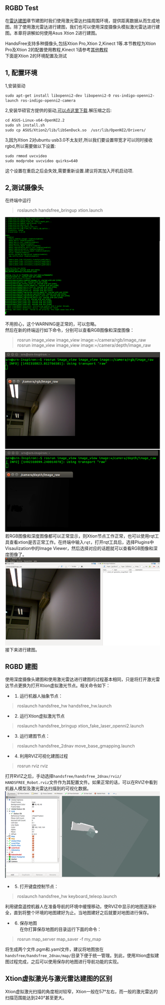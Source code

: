 ## RGBD Test ##  
在[雷达建图](/docs/Tutorial/2.1-Mapping.md)章节建图时我们使用激光雷达扫描周围环境，提供距离数据从而生成地图。除了使用激光雷达进行建图，我们也可以使用深度摄像头模拟激光雷达进行建图。本章将讲解如何使用Asus Xtion 2进行建图。  

HandsFree支持多种摄像头,包括Xtion Pro,Xtion 2,Kinect 1等.本节教程为Xtion Pro及Xtion 2的配置使用教程,Kinect 1请参考[其他教程](http://blog.csdn.net/hookie1990/article/details/53927823)    
下面是Xtion 2的环境配置及测试

## 1, 配置环境

1,安装驱动

```
sudo apt-get install libopenni2-dev libopenni2-0 ros-indigo-openni2-launch ros-indigo-openni2-camera
```

2,安装华硕官方提供的驱动,[可以点这里下载](https://pan.baidu.com/s/1jJI6962).解压缩之后:

```
cd ASUS-Linux-x64-OpenNI2.2
sudo sh install.sh
sudo cp ASUS/Xtion2/lib/libSenDuck.so  /usr/lib/OpenNI2/Drivers/
```

3,因为Xtion 2对ubuntu usb3.0不太友好,所以我们要设置带宽才可以同时接收rgbd,所以需要做以下设置:

```
sudo rmmod uvcvideo
sudo modprobe uvcvideo quirks=640
```
这个设置在重启之后会失效,需要重新设置.建议将其加入开机启动项.

## 2,测试摄像头

在终端中运行   
>roslaunch handsfree_bringup xtion.launch  

![picture](https://github.com/doctorsrn/git_test/blob/master/HandsFree_ROS/7/7.3/3_launch_xtion.png?raw=true)

不用担心，这个WARNING是正常的，可以忽略。  
然后在新的终端运行如下命令，分别可以查看RGB图像和深度图像：  
>rosrun image_view image_view image:=/camera/rgb/image_raw  
>rosrun image_view image_view image:=/camera/depth/image_raw  

![picture](https://github.com/doctorsrn/git_test/blob/master/HandsFree_ROS/7/7.3/3_xtion_rgb_display.png?raw=true)
![picture](https://github.com/doctorsrn/git_test/blob/master/HandsFree_ROS/7/7.3/3_xtion_depth_display.png?raw=true)  
若RGB图像和深度图像都可以正常显示，则Xtion节点工作正常，也可以使用rqt工具查看xtion是否正常工作。在终端中输入`rqt`，打开rqt工具后，选择Plugins中Visaulization中的Image Viewer，然后选择对应的话题就可以查看RGB图像和深度图像了。  
![picture](https://github.com/doctorsrn/git_test/blob/master/HandsFree_ROS/7/7.3/3_rqt_xtion_rgb_display.png?raw=true) 
接下来进行建图。  

## RGBD 建图 ##  
使用深度摄像头建图和使用激光雷达进行建图的过程基本相同，只是将打开激光雷达节点更换为打开Xtion虚拟激光节点。相关命令如下：  
+ 1) 运行机器人抽象节点：  
 >roslaunch handsfree_hw handsfree_hw.launch  

+ 2) 运行Xtion虚拟激光节点   
>roslaunch handsfree_bringup xtion_fake_laser_openni2.launch


+ 3) 运行建图节点：  
>roslaunch handsfree_2dnav move_base_gmapping.launch  

+ 4) 利用RVIZ可视化建图过程  
>rosrun rviz rviz  

 打开RVIZ之后，手动选择`handsfree/handsfree_2dnav/rviz/ HANDSFREE_Robot.rviz`文件作为其配置文件。如果正常的话，可以在RVIZ中看到机器人模型及激光雷达扫描到的可视化数据。 
![picture](https://github.com/doctorsrn/git_test/blob/master/HandsFree_ROS/7/7.3/3_xtion_fake_laser.png?raw=true)   

+ 5) 打开键盘控制节点：  
 >roslaunch handsfree_hw keyboard_teleop.launch  

 利用键盘遥控机器人在准备导航的环境中缓慢移动，使RVIZ中显示的地图逐渐补全，直到将整个环境的地图建好为止。当地图建好之后就要对地图进行保存。  

+ 6) 保存地图  
在你打算保存地图的目录运行下面的命令：    
>rosrun map_server map_saver -f my_map  

将生成两个文件.pgm和.yaml文件，建议将地图放在`handsfree/handsfree_2dnav/map/`目录下便于统一管理。到此，使用Xtion虚拟建图过程完成，之后可以使用保存的地图进行导航功能的实现。  

## Xtion虚拟激光与激光雷达建图的区别 ##  
Xtion虚拟激光扫描的角度相对较窄，Xtion一般在57°左右，而一般的激光雷达的扫描范围能达到240°甚至更大。

